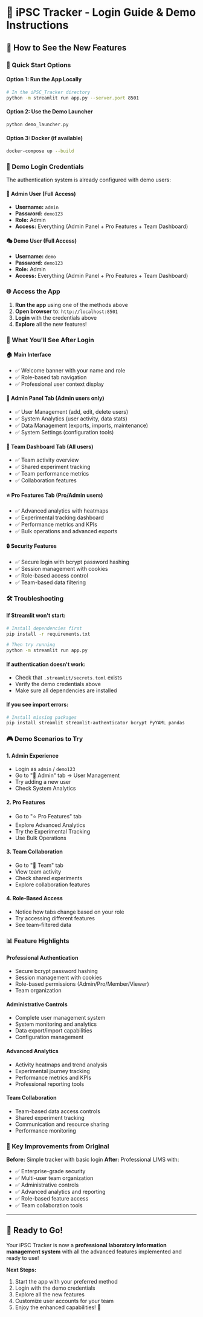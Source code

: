 # 🔐 iPSC Tracker - Login Guide & Demo Instructions

## 🎯 How to See the New Features

### 🚀 Quick Start Options

#### Option 1: Run the App Locally
```bash
# In the iPSC_Tracker directory
python -m streamlit run app.py --server.port 8501
```

#### Option 2: Use the Demo Launcher
```bash
python demo_launcher.py
```

#### Option 3: Docker (if available)
```bash
docker-compose up --build
```

### 🔑 Demo Login Credentials

The authentication system is already configured with demo users:

#### 👑 **Admin User** (Full Access)
- **Username:** `admin`
- **Password:** `demo123`
- **Role:** Admin
- **Access:** Everything (Admin Panel + Pro Features + Team Dashboard)

#### 🎭 **Demo User** (Full Access)
- **Username:** `demo`
- **Password:** `demo123`
- **Role:** Admin  
- **Access:** Everything (Admin Panel + Pro Features + Team Dashboard)

### 🌐 Access the App

1. **Run the app** using one of the methods above
2. **Open browser** to: `http://localhost:8501`
3. **Login** with the credentials above
4. **Explore** all the new features!

### 🎉 What You'll See After Login

#### 🏠 **Main Interface**
- ✅ Welcome banner with your name and role
- ✅ Role-based tab navigation
- ✅ Professional user context display

#### 👑 **Admin Panel Tab** (Admin users only)
- ✅ User Management (add, edit, delete users)
- ✅ System Analytics (user activity, data stats)
- ✅ Data Management (exports, imports, maintenance)
- ✅ System Settings (configuration tools)

#### 👥 **Team Dashboard Tab** (All users)
- ✅ Team activity overview
- ✅ Shared experiment tracking
- ✅ Team performance metrics
- ✅ Collaboration features

#### ⭐ **Pro Features Tab** (Pro/Admin users)
- ✅ Advanced analytics with heatmaps
- ✅ Experimental tracking dashboard
- ✅ Performance metrics and KPIs
- ✅ Bulk operations and advanced exports

#### 🔒 **Security Features**
- ✅ Secure login with bcrypt password hashing
- ✅ Session management with cookies
- ✅ Role-based access control
- ✅ Team-based data filtering

### 🛠️ Troubleshooting

#### If Streamlit won't start:
```bash
# Install dependencies first
pip install -r requirements.txt

# Then try running
python -m streamlit run app.py
```

#### If authentication doesn't work:
- Check that `.streamlit/secrets.toml` exists
- Verify the demo credentials above
- Make sure all dependencies are installed

#### If you see import errors:
```bash
# Install missing packages
pip install streamlit streamlit-authenticator bcrypt PyYAML pandas
```

### 🎮 Demo Scenarios to Try

#### 1. **Admin Experience**
- Login as `admin` / `demo123`
- Go to "👑 Admin" tab → User Management
- Try adding a new user
- Check System Analytics

#### 2. **Pro Features**
- Go to "⭐ Pro Features" tab
- Explore Advanced Analytics
- Try the Experimental Tracking
- Use Bulk Operations

#### 3. **Team Collaboration**
- Go to "👥 Team" tab
- View team activity
- Check shared experiments
- Explore collaboration features

#### 4. **Role-Based Access**
- Notice how tabs change based on your role
- Try accessing different features
- See team-filtered data

### 📊 Feature Highlights

#### **Professional Authentication**
- Secure bcrypt password hashing
- Session management with cookies
- Role-based permissions (Admin/Pro/Member/Viewer)
- Team organization

#### **Administrative Controls**
- Complete user management system
- System monitoring and analytics
- Data export/import capabilities
- Configuration management

#### **Advanced Analytics**
- Activity heatmaps and trend analysis
- Experimental journey tracking
- Performance metrics and KPIs
- Professional reporting tools

#### **Team Collaboration**
- Team-based data access controls
- Shared experiment tracking
- Communication and resource sharing
- Performance monitoring

### 🎯 Key Improvements from Original

**Before:** Simple tracker with basic login
**After:** Professional LIMS with:
- ✅ Enterprise-grade security
- ✅ Multi-user team organization  
- ✅ Administrative controls
- ✅ Advanced analytics and reporting
- ✅ Role-based feature access
- ✅ Team collaboration tools

---

## 🚀 Ready to Go!

Your iPSC Tracker is now a **professional laboratory information management system** with all the advanced features implemented and ready to use!

**Next Steps:**
1. Start the app with your preferred method
2. Login with the demo credentials
3. Explore all the new features
4. Customize user accounts for your team
5. Enjoy the enhanced capabilities! 🎉